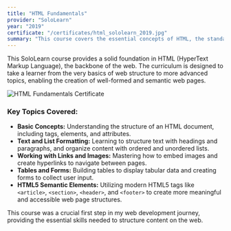 ```yaml
---
title: "HTML Fundamentals"
provider: "SoloLearn"
year: "2019"
certificate: "/certificates/html_sololearn_2019.jpg"
summary: "This course covers the essential concepts of HTML, the standard markup language for creating web pages and web applications."
---
```


This SoloLearn course provides a solid foundation in HTML (HyperText Markup Language), the backbone of the web. The curriculum is designed to take a learner from the very basics of web structure to more advanced topics, enabling the creation of well-formed and semantic web pages.

![HTML Fundamentals Certificate](/certificates/html_sololearn_2019.jpg)

### Key Topics Covered:

- **Basic Concepts:** Understanding the structure of an HTML document, including tags, elements, and attributes.
- **Text and List Formatting:** Learning to structure text with headings and paragraphs, and organize content with ordered and unordered lists.
- **Working with Links and Images:** Mastering how to embed images and create hyperlinks to navigate between pages.
- **Tables and Forms:** Building tables to display tabular data and creating forms to collect user input.
- **HTML5 Semantic Elements:** Utilizing modern HTML5 tags like `<article>`, `<section>`, `<header>`, and `<footer>` to create more meaningful and accessible web page structures.

This course was a crucial first step in my web development journey, providing the essential skills needed to structure content on the web.
